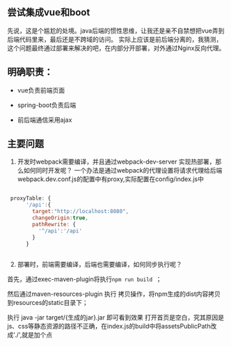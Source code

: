 尝试集成vue和boot
---

先说，这是个尴尬的处境。java后端的惯性思维，让我还是亲不自禁想把vue弄到后端代码里来，最后还是不跨域的访问。
实际上应该是前后端分离的，我猜测，这个问题最终通过部署来解决的吧，在内部分开部署，对外通过Nginx反向代理。



## 明确职责：

- vue负责前端页面

- spring-boot负责后端

- 前后端通信采用ajax

## 主要问题

1. 开发时webpack需要编译，并且通过webpack-dev-server 实现热部署，那么如何同时开发呢？
一个办法是通过webpack的代理设置将请求代理给后端
webpack.dev.conf.js的配置中有proxy,实际配置在config/index.js中

```js

 proxyTable: {
      '/api':{
        target:"http://localhost:8080",
        changeOrigin:true,
        pathRewrite: {
          '^/api':'/api'
        }
      }
      
```

2. 部署时，前端需要编译，后端也需要编译，如何同步执行呢？

首先，通过exec-maven-plugin将执行`npm run build `；

然后通过maven-resources-plugin 执行 拷贝操作，将npm生成的dist内容拷贝到resources的static目录下；

执行 java -jar target/{生成的jar}.jar 即可看到效果
打开首页是空白，究其原因是js、css等静态资源的路径不正确，在index.js的build中将assetsPublicPath改成'./',就是加个点



